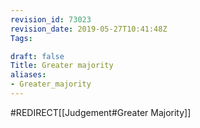 ```yaml
---
revision_id: 73023
revision_date: 2019-05-27T10:41:48Z
Tags:

draft: false
Title: Greater majority
aliases:
- Greater_majority
---
```

#REDIRECT[[Judgement#Greater Majority]]